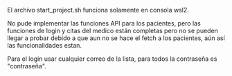 El archivo start_project.sh funciona solamente en consola wsl2.

No pude implementar las funciones API para los pacientes, pero las funciones de login y citas del medico están completas pero no se pueden llegar a probar debido a que aun no se
hace el fetch a los pacientes, aún así las funcionalidades estan.

Para el login usar cualquier correo de la lista, para todos la contraseña es "contraseña".